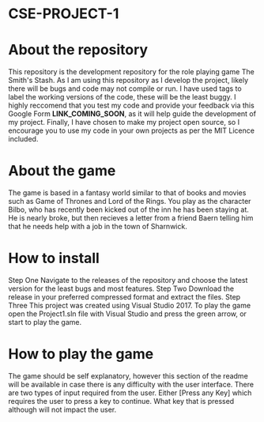 # CSE-PROJECT-1

# About the repository
This repository is the development repository for the role playing game The Smith's Stash. As I am using this repository as I develop the project, likely there will be bugs and code may not compile or run. I have used tags to label the working versions of the code, these will be the least buggy. I highly reccomend that you test my code and provide your feedback via this Google Form __LINK_COMING_SOON__, as it will help guide the development of my project. Finally, I have chosen to make my project open source, so I encourage you to use my code in your own projects as per the MIT Licence included.

# About the game
The game is based in a fantasy world similar to that of books and movies such as Game of Thrones and Lord of the Rings. You play as the character Bilbo, who has recently been kicked out of the inn he has been staying at. He is nearly broke, but then recieves a letter from a friend Baern telling him that he needs help with a job in the town of Sharnwick.

# How to install
Step One
Navigate to the releases of the repository and choose the latest version for the least bugs and most features. 
Step Two
Download the release in your preferred compressed format and extract the files.
Step Three
This project was created using Visual Studio 2017. To play the game open the Project1.sln file with Visual Studio and press the green arrow, or start to play the game.

# How to play the game
The game should be self explanatory, however this section of the readme will be available in case there is any difficulty with the user interface. There are two types of input required from the user. Either [Press any Key] which requires the user to press a key to continue. What key that is pressed although will not impact the user.
